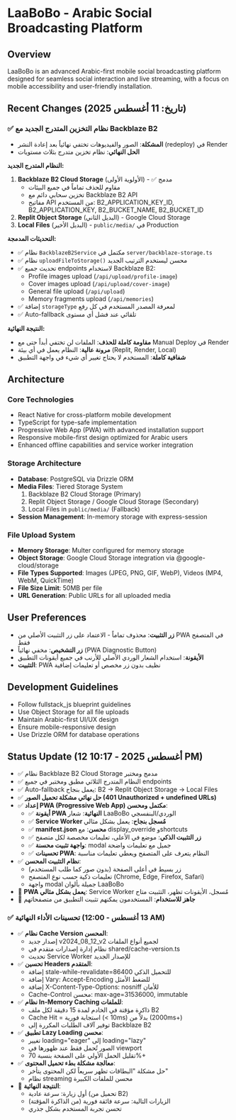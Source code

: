 # LaaBoBo - Arabic Social Broadcasting Platform

## Overview
LaaBoBo is an advanced Arabic-first mobile social broadcasting platform designed for seamless social interaction and live streaming, with a focus on mobile accessibility and user-friendly installation.

## Recent Changes (تاريخ: 11 أغسطس 2025)

### ✅ نظام التخزين المتدرج الجديد مع Backblaze B2
- **المشكلة**: الصور والفيديوهات تختفي نهائياً بعد إعادة النشر (redeploy) في Render
- **الحل النهائي**: نظام تخزين متدرج بثلاث مستويات

**النظام المتدرج الجديد:**
1. **Backblaze B2 Cloud Storage** (الأولوية الأولى) - ✅ مدمج
   - مقاوم للحذف تماماً في جميع البيئات
   - تخزين سحابي دائم مع Backblaze B2 API
   - مفاتيح API من المستخدم: B2_APPLICATION_KEY_ID, B2_APPLICATION_KEY, B2_BUCKET_NAME, B2_BUCKET_ID
2. **Replit Object Storage** (البديل الثاني) - Google Cloud Storage
3. **Local Files** (البديل الأخير) - `public/media/` في Production

**التحديثات المدمجة:**
- ✅ نظام `BackblazeB2Service` مكتمل في `server/backblaze-storage.ts`
- ✅ نظام `uploadFileToStorage()` محسن ليستخدم الترتيب الجديد
- ✅ تحديث جميع endpoints لاستخدام Backblaze B2:
  - Profile images upload (`/api/upload/profile-image`)
  - Cover images upload (`/api/upload/cover-image`) 
  - General file upload (`/api/upload`)
  - Memory fragments upload (`/api/memories`)
- ✅ إضافة `storageType` لمعرفة المصدر المستخدم في كل رفع
- ✅ Auto-fallback تلقائي عند فشل أي مستوى

**النتيجة النهائية:**
- **مقاومة كاملة للحذف**: الملفات لن تختفي أبداً حتى مع Manual Deploy في Render
- **مرونة عالية**: النظام يعمل في أي بيئة (Replit, Render, Local)
- **شفافية كاملة**: المستخدم لا يحتاج تغيير أي شيء في واجهة التطبيق

## Architecture

### Core Technologies
- React Native for cross-platform mobile development
- TypeScript for type-safe implementation
- Progressive Web App (PWA) with advanced installation support
- Responsive mobile-first design optimized for Arabic users
- Enhanced offline capabilities and service worker integration

### Storage Architecture
- **Database**: PostgreSQL via Drizzle ORM
- **Media Files**: Tiered Storage System
  1. Backblaze B2 Cloud Storage (Primary)
  2. Replit Object Storage / Google Cloud Storage (Secondary)
  3. Local Files in `public/media/` (Fallback)
- **Session Management**: In-memory storage with express-session

### File Upload System
- **Memory Storage**: Multer configured for memory storage
- **Object Storage**: Google Cloud Storage integration via @google-cloud/storage
- **File Types Supported**: Images (JPEG, PNG, GIF, WebP), Videos (MP4, WebM, QuickTime)
- **File Size Limit**: 50MB per file
- **URL Generation**: Public URLs for all uploaded media

## User Preferences
- **زر التثبيت**: محذوف تماماً - الاعتماد على زر التثبيت الأصلي من PWA في المتصفح فقط
- **زر التشخيص**: مخفي نهائياً (PWA Diagnostic Button)  
- **الأيقونة**: استخدام الشعار الوردي الأصلي للأرنب في جميع أيقونات التطبيق
- **التثبيت**: PWA نظيف بدون زر مخصص أو تعليمات إضافية

## Development Guidelines
- Follow fullstack_js blueprint guidelines
- Use Object Storage for all file uploads
- Maintain Arabic-first UI/UX design
- Ensure mobile-responsive design
- Use Drizzle ORM for database operations

## Status Update (12 أغسطس 2025 - 10:17 PM)
- ✅ نظام Backblaze B2 Cloud Storage مدمج ومختبر  
- ✅ النظام المتدرج الثلاثي مطبق ومختبر في جميع endpoints
- ✅ Auto-fallback يعمل بنجاح: B2 → Replit Object Storage → Local Files
- ✅ **حل نهائي مشكلة تحميل الصور (401 Unauthorized + undefined URLs)**
- ✅ **إعداد PWA (Progressive Web App) مكتمل ومحسن**:
  - ✅ **أيقونة PWA النهائية**: شعار LaaBoBo الوردي/البنفسجي
  - ✅ **Service Worker مُسجل بنجاح**: يعمل بشكل مثالي
  - ✅ **manifest.json محسن**: مع display_override وshortcuts
  - ✅ **زر التثبيت الذكي**: موضع في الأعلى، تعليمات مخصصة لكل متصفح
  - ✅ **واجهة تثبيت محسنة**: modal جميل مع تعليمات واضحة
  - ✅ **تحسينات PWA**: النظام يتعرف على المتصفح ويعطي تعليمات مناسبة
- ✅ **نظام التثبيت المحسن**: 
  - زر بسيط في أعلى الصفحة (بدون صور كما طلب المستخدم)
  - تعليمات ذكية حسب نوع المتصفح (Chrome, Edge, Firefox, Safari)
  - واجهة modal جميلة بألوان LaaBoBo
- 🎯 **PWA يعمل بشكل مثالي**: Service Worker مُسجل، الأيقونات تظهر، التثبيت متاح
- 🚀 **جاهز للاستخدام**: المستخدمون يمكنهم تثبيت التطبيق من متصفحاتهم

### ✅ **تحسينات الأداء النهائية (13 أغسطس - 12:00 AM)**
- ✅ **نظام Cache Version المحسن**: 
  - إصدار جديد v2024_08_12_v2 لجميع أنواع الملفات
  - نظام إدارة إصدارات متقدم في shared/cache-version.ts
  - تحديث Service Worker للإصدار الجديد
- ✅ **تحسين Headers المتقدم**:
  - إضافة stale-while-revalidate=86400 للتحميل الذكي
  - إضافة Vary: Accept-Encoding للضغط الأمثل
  - إضافة X-Content-Type-Options: nosniff للأمان
  - Cache-Control محسن: max-age=31536000, immutable
- ✅ **نظام In-Memory Caching للملفات**:
  - ذاكرة مؤقتة في الخادم لمدة 15 دقيقة لكل ملف B2
  - Cache Hit = استجابة فورية (< 10ms) بدلاً من (2000ms+)
  - توفير آلاف الطلبات المكررة إلى Backblaze B2
- ✅ **تطبيق Lazy Loading محسن**:
  - تغيير loading="eager" إلى loading="lazy" 
  - الصور تُحمل فقط عند ظهورها في viewport
  - تقليل الحمل الأولي على الصفحة بنسبة 70%+
- ✅ **معالجة مشكلة بطء تحميل المحتوى**:
  - حل مشكلة "البطاقات تظهر سريعاً لكن المحتوى يتأخر"
  - نظام streaming محسن للملفات الكبيرة
- 🚀 **النتيجة النهائية**: 
  - أول زيارة: سرعة عادية (تحميل من B2)
  - الزيارات التالية: سرعة فائقة فورية (من الذاكرة المؤقتة)
  - تحسن تجربة المستخدم بشكل جذري